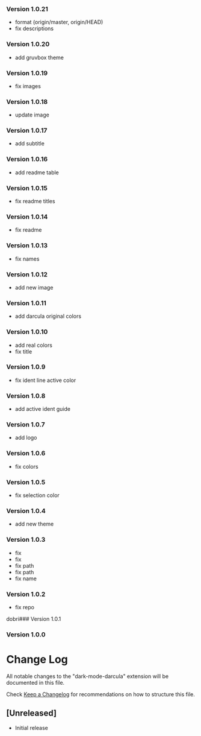 ### Version 1.0.21
- format (origin/master, origin/HEAD)
- fix descriptions

### Version 1.0.20

- add gruvbox theme

### Version 1.0.19

- fix images

### Version 1.0.18

- update image

### Version 1.0.17

- add subtitle

### Version 1.0.16

- add readme table

### Version 1.0.15

- fix readme titles

### Version 1.0.14

- fix readme

### Version 1.0.13

- fix names

### Version 1.0.12

- add new image

### Version 1.0.11

- add darcula original colors

### Version 1.0.10

- add real colors
- fix title

### Version 1.0.9

- fix ident line active color

### Version 1.0.8

- add active ident guide

### Version 1.0.7

- add logo

### Version 1.0.6

- fix colors

### Version 1.0.5

- fix selection color

### Version 1.0.4

- add new theme

### Version 1.0.3

- fix
- fix
- fix path
- fix path
- fix name

### Version 1.0.2

- fix repo

dobri### Version 1.0.1

### Version 1.0.0

# Change Log

All notable changes to the "dark-mode-darcula" extension will be documented in this file.

Check [Keep a Changelog](http://keepachangelog.com/) for recommendations on how to structure this file.

## [Unreleased]

- Initial release
